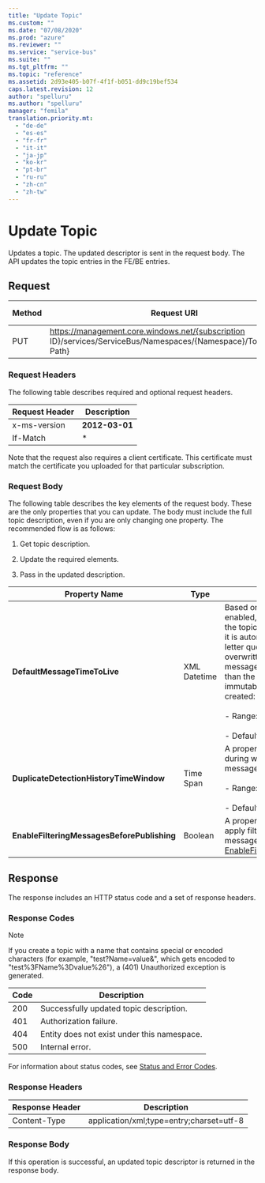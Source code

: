 ```yaml
---
title: "Update Topic"
ms.custom: ""
ms.date: "07/08/2020"
ms.prod: "azure"
ms.reviewer: ""
ms.service: "service-bus"
ms.suite: ""
ms.tgt_pltfrm: ""
ms.topic: "reference"
ms.assetid: 2d93e405-b07f-4f1f-b051-dd9c19bef534
caps.latest.revision: 12
author: "spelluru"
ms.author: "spelluru"
manager: "femila"
translation.priority.mt: 
  - "de-de"
  - "es-es"
  - "fr-fr"
  - "it-it"
  - "ja-jp"
  - "ko-kr"
  - "pt-br"
  - "ru-ru"
  - "zh-cn"
  - "zh-tw"
---
```

# Update Topic
Updates a topic. The updated descriptor is sent in the request body. The API updates the topic entries in the FE/BE entries.  
  
## Request  
  
|Method|Request URI|HTTP version|  
|------------|-----------------|------------------|  
|PUT|https://management.core.windows.net/{subscription ID}/services/ServiceBus/Namespaces/{Namespace}/Topics/{Topic Path}|HTTP/1.1|  
  
### Request Headers  
 The following table describes required and optional request headers.  
  
|Request Header|Description|  
|--------------------|-----------------|  
|x-ms-version|**2012-03-01**|  
|If-Match|*|  
  
 Note that the request also requires a client certificate. This certificate must match the certificate you uploaded for that particular subscription.  
  
### Request Body  
 The following table describes the key elements of the request body. These are the only properties that you can update. The body must include the full topic description, even if you are only changing one property. The recommended flow is as follows:  
  
1.  Get topic description.  
  
2.  Update the required elements.  
  
3.  Pass in the updated description.  
  
|Property Name|Type|Description|  
|-------------------|----------|-----------------|    
|**DefaultMessageTimeToLive**|XML Datetime|Based on whether dead lettering is enabled, if a message has been stored in the topic for more than the specified time, it is automatically moved to the dead-letter queue or deleted. This value is overwritten by a TTL specified on the message if the message TTL is smaller than the TTL set on the topic. This value is immutable after the topic has been created:<br /><br /> -   Range: 1 second – 14 days.<br /><br /> -   Default: 14 days.|  
|**DuplicateDetectionHistoryTimeWindow**|Time Span|A property that specifies the time span during which Service Bus detects message duplication.<br /><br /> -   Range: 1 second – 7 days.<br /><br /> -   Default: 10 minutes.|  
|**EnableFilteringMessagesBeforePublishing**|Boolean|A property that specifies whether or not to apply filtering before publishing the message. For more information, see [EnableFilteringMessagesBeforePublishing](/dotnet/api/microsoft.servicebus.messaging.topicdescription.enablefilteringmessagesbeforepublishing).|
  
## Response  
 The response includes an HTTP status code and a set of response headers.  
  
### Response Codes  
  
> [!NOTE]
>  If you create a topic with a name that contains special or encoded characters (for example, "test?Name=value&", which gets encoded to "test%3FName%3Dvalue%26"), a (401) Unauthorized exception is generated.  
  
|Code|Description|  
|----------|-----------------|  
|200|Successfully updated topic description.|  
|401|Authorization failure.|  
|404|Entity does not exist under this namespace.|  
|500|Internal error.|  
  
 For information about status codes, see [Status and Error Codes](https://msdn.microsoft.com/library/dd179382.aspx).  
  
### Response Headers  
  
|Response Header|Description|  
|---------------------|-----------------|  
|Content-Type|application/xml;type=entry;charset=utf-8|  
  
### Response Body  
 If this operation is successful, an updated topic descriptor is returned in the response body.
